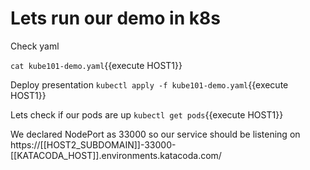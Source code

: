 # Lets run our demo in k8s

Check yaml

`cat kube101-demo.yaml`{{execute HOST1}}

Deploy presentation  `kubectl apply -f kube101-demo.yaml`{{execute HOST1}}


Lets check if our pods are up `kubectl get pods`{{execute HOST1}}

We declared NodePort as 33000 so our service should be listening on https://[[HOST2_SUBDOMAIN]]-33000-[[KATACODA_HOST]].environments.katacoda.com/